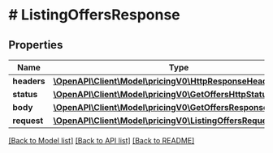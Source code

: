 # # ListingOffersResponse

## Properties

Name | Type | Description | Notes
------------ | ------------- | ------------- | -------------
**headers** | [**\OpenAPI\Client\Model\pricingV0\HttpResponseHeaders**](HttpResponseHeaders.md) |  | [optional]
**status** | [**\OpenAPI\Client\Model\pricingV0\GetOffersHttpStatusLine**](GetOffersHttpStatusLine.md) |  | [optional]
**body** | [**\OpenAPI\Client\Model\pricingV0\GetOffersResponse**](GetOffersResponse.md) |  |
**request** | [**\OpenAPI\Client\Model\pricingV0\ListingOffersRequestParams**](ListingOffersRequestParams.md) |  | [optional]

[[Back to Model list]](../../README.md#models) [[Back to API list]](../../README.md#endpoints) [[Back to README]](../../README.md)
